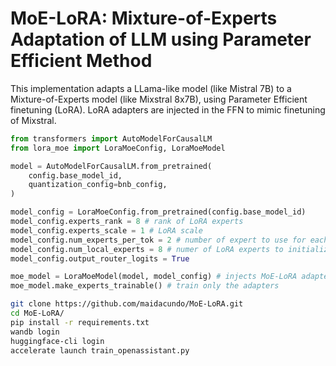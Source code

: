 # MoE-LoRA: Mixture-of-Experts Adaptation of LLM using Parameter Efficient Method

This implementation adapts a LLama-like model (like Mistral 7B) to a Mixture-of-Experts model (like Mixstral 8x7B), using Parameter Efficient finetuning (LoRA).
LoRA adapters are injected in the FFN to mimic finetuning of Mixstral.

```python
from transformers import AutoModelForCausalLM
from lora_moe import LoraMoeConfig, LoraMoeModel

model = AutoModelForCausalLM.from_pretrained(
    config.base_model_id,
    quantization_config=bnb_config,
)

model_config = LoraMoeConfig.from_pretrained(config.base_model_id)
model_config.experts_rank = 8 # rank of LoRA experts
model_config.experts_scale = 1 # LoRA scale
model_config.num_experts_per_tok = 2 # number of expert to use for each token
model_config.num_local_experts = 8 # numer of LoRA experts to initialize
model_config.output_router_logits = True

moe_model = LoraMoeModel(model, model_config) # injects MoE-LoRA adapters in the FFN
moe_model.make_experts_trainable() # train only the adapters
```

```bash
git clone https://github.com/maidacundo/MoE-LoRA.git
cd MoE-LoRA/
pip install -r requirements.txt
wandb login
huggingface-cli login
accelerate launch train_openassistant.py
```
